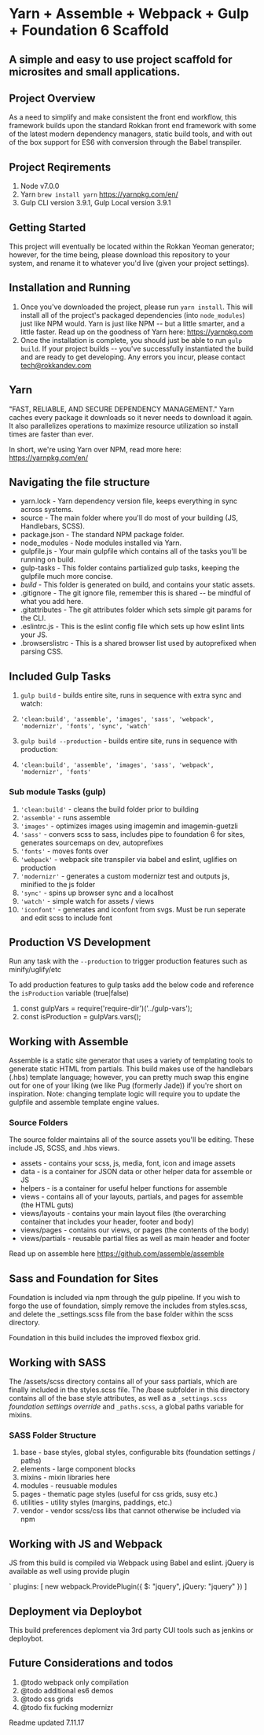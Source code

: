 # Yarn + Assemble + Webpack + Gulp + Foundation 6 Scaffold

## A simple and easy to use project scaffold for microsites and small applications.

## Project Overview

As a need to simplify and make consistent the front end workflow, this framework builds upon the standard Rokkan front end framework with some of the latest modern dependency managers, static build tools, and with out of the box support for ES6 with conversion through the Babel transpiler.

## Project Reqirements

1. Node v7.0.0
2. Yarn `brew install yarn` <https://yarnpkg.com/en/>
3. Gulp CLI version 3.9.1, Gulp Local version 3.9.1

## Getting Started

This project will eventually be located within the Rokkan Yeoman generator; however, for the time being, please download this repository to your system, and rename it to whatever you'd live (given your project settings).

## Installation and Running

1. Once you've downloaded the project, please run `yarn install`. This will install all of the project's packaged dependencies (into `node_modules`) just like NPM would. Yarn is just like NPM -- but a little smarter, and a little faster. Read up on the goodness of Yarn here: <https://yarnpkg.com>
2. Once the installation is complete, you should just be able to run `gulp build`. If your project builds -- you've successfully instantiated the build and are ready to get developing. Any errors you incur, please contact [tech@rokkandev.com](mailto:tech@rokkandev.com)

## Yarn

"FAST, RELIABLE, AND SECURE DEPENDENCY MANAGEMENT." Yarn caches every package it downloads so it never needs to download it again. It also parallelizes operations to maximize resource utilization so install times are faster than ever.

In short, we're using Yarn over NPM, read more here: <https://yarnpkg.com/en/>

## Navigating the file structure

- yarn.lock - Yarn dependency version file, keeps everything in sync across systems.
- source - The main folder where you'll do most of your building (JS, Handlebars, SCSS).
- package.json - The standard NPM package folder.
- node_modules - Node modules installed via Yarn.
- gulpfile.js - Your main gulpfile which contains all of the tasks you'll be running on build.
- gulp-tasks - This folder contains partialized gulp tasks, keeping the gulpfile much more concise.
- _build_ - This folder is generated on build, and contains your static assets.
- .gitignore - The git ignore file, remember this is shared -- be mindful of what you add here.
- .gitattributes - The git attributes folder which sets simple git params for the CLI.
- .eslintrc.js - This is the eslint config file which sets up how eslint lints your JS.
- .browserslistrc - This is a shared browser list used by autoprefixed when parsing CSS.

## Included Gulp Tasks

1. `gulp build` - builds entire site, runs in sequence with extra sync and watch:

  1. `'clean:build', 'assemble', 'images', 'sass', 'webpack', 'modernizr', 'fonts', 'sync', 'watch'`

2. `gulp build --production` - builds entire site, runs in sequence with production:

  1. `'clean:build', 'assemble', 'images', 'sass', 'webpack', 'modernizr', 'fonts'`

### Sub module Tasks (gulp)

1. `'clean:build'` - cleans the build folder prior to building
2. `'assemble'` - runs assemble
3. `'images'` - optimizes images using imagemin and imagemin-guetzli
4. `'sass'` - convers scss to sass, includes pipe to foundation 6 for sites, generates sourcemaps on dev, autoprefixes
5. `'fonts'` - moves fonts over
6. `'webpack'` - webpack site transpiler via babel and eslint, uglifies on production
7. `'modernizr'` - generates a custom modernizr test and outputs js, minified to the js folder
8. `'sync'` - spins up browser sync and a localhost
9. `'watch'` - simple watch for assets / views
10. `'iconfont'` - generates and iconfont from svgs. Must be run seperate and edit scss to include font

## Production VS Development

Run any task with the `--production` to trigger production features such as minify/uglify/etc

To add production features to gulp tasks add the below code and reference the `isProduction` variable (true|false)

1. const gulpVars = require('require-dir')('../gulp-vars');
2. const isProduction = gulpVars.vars();

## Working with Assemble

Assemble is a static site generator that uses a variety of templating tools to generate static HTML from partials. This build makes use of the handlebars (.hbs) template language; however, you can pretty much swap this engine out for one of your liking (we like Pug (formerly Jade)) if you're short on inspiration. Note: changing template logic will require you to update the gulpfile and assemble template engine values.

### Source Folders

The source folder maintains all of the source assets you'll be editing. These include JS, SCSS, and .hbs views.

- assets - contains your scss, js, media, font, icon and image assets
- data - is a container for JSON data or other helper data for assemble or JS
- helpers - is a container for useful helper functions for assemble
- views - contains all of your layouts, partials, and pages for assemble (the HTML guts)
- views/layouts - contains your main layout files (the overarching container that includes your header, footer and body)
- views/pages - contains our views, or pages (the contents of the body)
- views/partials - reusable partial files as well as main header and footer

Read up on assemble here <https://github.com/assemble/assemble>

## Sass and Foundation for Sites

Foundation is included via npm through the gulp pipeline. If you wish to forgo the use of foundation, simply remove the includes from styles.scss, and delete the _settings.scss file from the base folder within the scss directory.

Foundation in this build includes the improved flexbox grid.

## Working with SASS

The /assets/scss directory contains all of your sass partials, which are finally included in the styles.scss file. The /base subfolder in this directory contains all of the base style attributes, as well as a `_settings.scss` _foundation settings override_ and `_paths.scss`, a global paths variable for mixins.

### SASS Folder Structure

1. base - base styles, global styles, configurable bits (foundation settings / paths)
2. elements - large component blocks
3. mixins - mixin libraries here
4. modules - reusuable modules
5. pages - thematic page styles (useful for css grids, susy etc.)
6. utilities - utility styles (margins, paddings, etc.)
7. vendor - vendor scss/css libs that cannot otherwise be included via npm

## Working with JS and Webpack

JS from this build is compiled via Webpack using Babel and eslint. jQuery is available as well using provide plugin

` plugins: [ new webpack.ProvidePlugin({ $: "jquery", jQuery: "jquery" }) ]

## Deployment via Deploybot

This build preferences deploment via 3rd party CUI tools such as jenkins or deploybot.

## Future Considerations and todos

1. @todo webpack only compilation
2. @todo additional es6 demos
3. @todo css grids
4. @todo fix fucking modernizr

Readme updated 7.11.17
